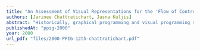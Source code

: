 ```yaml
---
title: "An Assessment of Visual Representations for the 'Flow of Control'"
authors: [Jarinee Chattratichart, Jasna Kuljis]
abstract: "Historically, graphical programming and visual programming most commonly used arrows, lines or juxtaposition to represent visually the order or a sequence of actions. The choice of representation can affect the performance of a user of such systems in following a sequence of actions, both in terms of time and of accuracy. However, there is little empirical evidence which would justify the use of one representation over the other. This paper addresses these issues and examines what should govern the choice of representation for the ‘flow of control’. An experimental study that compares how the three representations affect users’ performance is conducted on several groups of undergraduate students. The result suggests that arrow is the best performer and that juxtaposition is the most error-prone."
publishedAt: "ppig-2000"
year: 2000
url_pdf: "files/2000-PPIG-12th-chattratichart.pdf"
---
```

